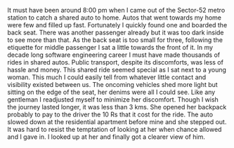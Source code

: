 It must have been around 8:00 pm when I came out of the Sector-52 metro station to catch a shared auto to home. Autos that went towards my home were few and filled up fast. Fortunately I quickly found one and boarded the back seat. There was another passenger already but it was too dark inside to see more than that. As the back seat is too small for three, following the etiquette for middle passenger I sat a little towards the front of it. In my decade long software engineering career I must have made thousands of rides in shared autos. Public transport, despite its discomforts, was less of hassle and money. This shared ride seemed special as I sat next to a young woman. This much I could easily tell from whatever little contact and visibility existed between us. The oncoming vehicles shed more light but sitting on the edge of the seat, her denims were all I could see.  Like any gentleman I readjusted myself to minimize her discomfort. Though I wish the journey lasted longer, it was less than 3 kms. She opened her backpack probably to pay to the driver the 10 Rs that it cost for the ride. The auto slowed down at the residential apartment before mine and she stepped out. It was hard to resist the temptation of looking at her when chance allowed and I gave in. I looked up at her and finally got a clearer view of him.
